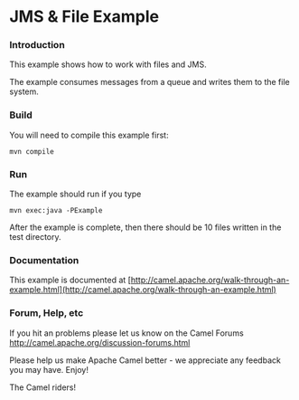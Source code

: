 # JMS & File Example

### Introduction
This example shows how to work with files and JMS.

The example consumes messages from a queue and writes them to the file
system.

### Build

You will need to compile this example first:

	mvn compile

### Run  

The example should run if you type

	mvn exec:java -PExample

After the example is complete, then there should be 10 files written
in the test directory.

### Documentation

This example is documented at [http://camel.apache.org/walk-through-an-example.html](http://camel.apache.org/walk-through-an-example.html)

### Forum, Help, etc

If you hit an problems please let us know on the Camel Forums
	<http://camel.apache.org/discussion-forums.html>

Please help us make Apache Camel better - we appreciate any feedback you may
have.  Enjoy!


The Camel riders!

